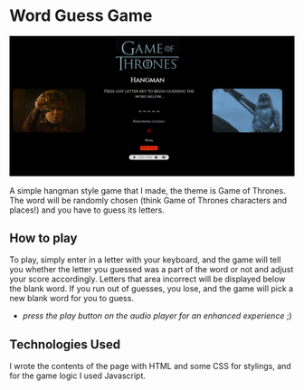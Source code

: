 Word Guess Game
==========================================
![got-hangman-demo](assets/images/got-hangman-demo.PNG)

A simple hangman style game that I made, the theme is Game of Thrones. The word will be randomly chosen (think Game of Thrones characters and places!) and you have to guess its letters.

## How to play
To play, simply enter in a letter with your keyboard, and the game will tell you whether the letter you guessed was a part of the word or not and adjust your score accordingly. Letters that area incorrect will be displayed below the blank word. If you run out of guesses, you lose, and the game will pick a new blank word for you to guess. 

+ _press the play button on the audio player for an enhanced experience_ ;)

## Technologies Used 
I wrote the contents of the page with HTML and some CSS for stylings, and for the game logic I used Javascript. 
